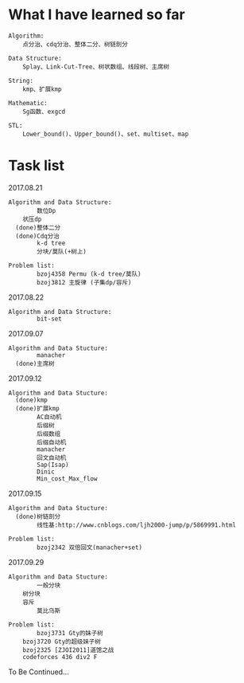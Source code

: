 ﻿# What I have learned so far 
    Algorithm:
        点分治、cdq分治、整体二分、树链剖分
        
    Data Structure:
        Splay、Link-Cut-Tree、树状数组、线段树、主席树
        
    String:
        kmp、扩展kmp
        
    Mathematic:
        Sg函数、exgcd
     
    STL:
        Lower_bound()、Upper_bound()、set、multiset、map

# Task list 

  2017.08.21
  
    Algorithm and Data Structure:
            数位Dp
	    状压dp
      (done)整体二分
      (done)Cdq分治
            k-d tree
            分块/莫队(+树上)
            
    Problem list:
            bzoj4358 Permu (k-d tree/莫队)
            bzoj3812 主旋律 (子集dp/容斥)
  
  2017.08.22
  
    Algorithm and Data Structure:
            bit-set
            
  2017.09.07
  
    Algorithm and Data Stucture:
            manacher
      (done)主席树
      
  2017.09.12
  
    Algorithm and Data Stucture:
      (done)kmp
      (done)扩展kmp
            AC自动机
            后缀树
            后缀数组
            后缀自动机
            manacher
            回文自动机
            Sap(Isap)
            Dinic
            Min_cost_Max_flow
      
  2017.09.15
  
    Algorithm and Data Stucture:
      (done)树链剖分
            线性基:http://www.cnblogs.com/ljh2000-jump/p/5869991.html
            
    Problem list:
            bzoj2342 双倍回文(manacher+set)

  2017.09.29
  
    Algorithm and Data Stucture:
            一般分块
	    树分块
	    容斥
            莫比乌斯
            
    Problem list:
            bzoj3731 Gty的妹子树
	    bzoj3720 Gty的超级妹子树
	    bzoj2325 [ZJOI2011]道馆之战
	    codeforces 436 div2 F
            
To Be Continued...
